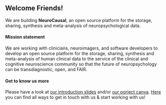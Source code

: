 ## Welcome Friends! 

We are building **NeuroCausal**, an open source platform for the storage, sharing, synthesis and meta-analysis of neuropsychological data.


#### Mission statement

We are working with clinicians, neuroimagers, and software developers to develop an open source platform for the storage, sharing, synthesis and meta-analysis of human clinical data to the service of the clinical and cognitive neuroscience community so that the future of neuropsychology can be transdiagnostic, open, and FAIR.


#### Get to know us more
 
Please have a look at [our introduction slides](https://docs.google.com/presentation/d/1osNaVnllLPCdtAju4Klc4i0CX2Y8XEHxatyepGxdbH4/edit?usp=sharing) and/or [our porject canva](https://docs.google.com/presentation/d/1rhNTeWDmTZ6718y3epGtDkkmAAXiVEPzPM9mcL8LrhU/edit?usp=sharing). [Here](https://github.com/neurocausal/neurocausal_meta#get-in-touch) you can find all ways to get in touch with us & start working with us!

